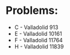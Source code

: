 Problems:
=========

* C - Valladolid 913
* E - Valladolid 10161
* F - Valladolid 11764
* H - Valladolid 11839	